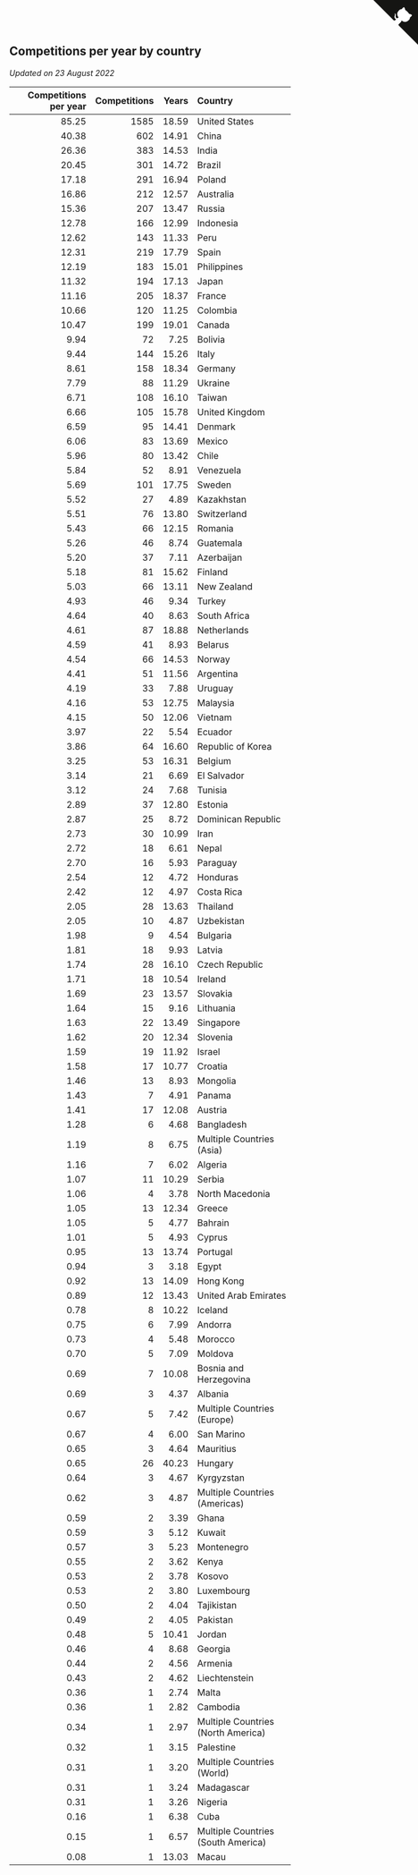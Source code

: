 ## Competitions per year by country

*Updated on 23 August 2022*

| Competitions per year | Competitions | Years | Country |
| ---: | ---: | ---: | :--- |
| 85.25 | 1585 | 18.59 | United States |
| 40.38 | 602 | 14.91 | China |
| 26.36 | 383 | 14.53 | India |
| 20.45 | 301 | 14.72 | Brazil |
| 17.18 | 291 | 16.94 | Poland |
| 16.86 | 212 | 12.57 | Australia |
| 15.36 | 207 | 13.47 | Russia |
| 12.78 | 166 | 12.99 | Indonesia |
| 12.62 | 143 | 11.33 | Peru |
| 12.31 | 219 | 17.79 | Spain |
| 12.19 | 183 | 15.01 | Philippines |
| 11.32 | 194 | 17.13 | Japan |
| 11.16 | 205 | 18.37 | France |
| 10.66 | 120 | 11.25 | Colombia |
| 10.47 | 199 | 19.01 | Canada |
| 9.94 | 72 | 7.25 | Bolivia |
| 9.44 | 144 | 15.26 | Italy |
| 8.61 | 158 | 18.34 | Germany |
| 7.79 | 88 | 11.29 | Ukraine |
| 6.71 | 108 | 16.10 | Taiwan |
| 6.66 | 105 | 15.78 | United Kingdom |
| 6.59 | 95 | 14.41 | Denmark |
| 6.06 | 83 | 13.69 | Mexico |
| 5.96 | 80 | 13.42 | Chile |
| 5.84 | 52 | 8.91 | Venezuela |
| 5.69 | 101 | 17.75 | Sweden |
| 5.52 | 27 | 4.89 | Kazakhstan |
| 5.51 | 76 | 13.80 | Switzerland |
| 5.43 | 66 | 12.15 | Romania |
| 5.26 | 46 | 8.74 | Guatemala |
| 5.20 | 37 | 7.11 | Azerbaijan |
| 5.18 | 81 | 15.62 | Finland |
| 5.03 | 66 | 13.11 | New Zealand |
| 4.93 | 46 | 9.34 | Turkey |
| 4.64 | 40 | 8.63 | South Africa |
| 4.61 | 87 | 18.88 | Netherlands |
| 4.59 | 41 | 8.93 | Belarus |
| 4.54 | 66 | 14.53 | Norway |
| 4.41 | 51 | 11.56 | Argentina |
| 4.19 | 33 | 7.88 | Uruguay |
| 4.16 | 53 | 12.75 | Malaysia |
| 4.15 | 50 | 12.06 | Vietnam |
| 3.97 | 22 | 5.54 | Ecuador |
| 3.86 | 64 | 16.60 | Republic of Korea |
| 3.25 | 53 | 16.31 | Belgium |
| 3.14 | 21 | 6.69 | El Salvador |
| 3.12 | 24 | 7.68 | Tunisia |
| 2.89 | 37 | 12.80 | Estonia |
| 2.87 | 25 | 8.72 | Dominican Republic |
| 2.73 | 30 | 10.99 | Iran |
| 2.72 | 18 | 6.61 | Nepal |
| 2.70 | 16 | 5.93 | Paraguay |
| 2.54 | 12 | 4.72 | Honduras |
| 2.42 | 12 | 4.97 | Costa Rica |
| 2.05 | 28 | 13.63 | Thailand |
| 2.05 | 10 | 4.87 | Uzbekistan |
| 1.98 | 9 | 4.54 | Bulgaria |
| 1.81 | 18 | 9.93 | Latvia |
| 1.74 | 28 | 16.10 | Czech Republic |
| 1.71 | 18 | 10.54 | Ireland |
| 1.69 | 23 | 13.57 | Slovakia |
| 1.64 | 15 | 9.16 | Lithuania |
| 1.63 | 22 | 13.49 | Singapore |
| 1.62 | 20 | 12.34 | Slovenia |
| 1.59 | 19 | 11.92 | Israel |
| 1.58 | 17 | 10.77 | Croatia |
| 1.46 | 13 | 8.93 | Mongolia |
| 1.43 | 7 | 4.91 | Panama |
| 1.41 | 17 | 12.08 | Austria |
| 1.28 | 6 | 4.68 | Bangladesh |
| 1.19 | 8 | 6.75 | Multiple Countries (Asia) |
| 1.16 | 7 | 6.02 | Algeria |
| 1.07 | 11 | 10.29 | Serbia |
| 1.06 | 4 | 3.78 | North Macedonia |
| 1.05 | 13 | 12.34 | Greece |
| 1.05 | 5 | 4.77 | Bahrain |
| 1.01 | 5 | 4.93 | Cyprus |
| 0.95 | 13 | 13.74 | Portugal |
| 0.94 | 3 | 3.18 | Egypt |
| 0.92 | 13 | 14.09 | Hong Kong |
| 0.89 | 12 | 13.43 | United Arab Emirates |
| 0.78 | 8 | 10.22 | Iceland |
| 0.75 | 6 | 7.99 | Andorra |
| 0.73 | 4 | 5.48 | Morocco |
| 0.70 | 5 | 7.09 | Moldova |
| 0.69 | 7 | 10.08 | Bosnia and Herzegovina |
| 0.69 | 3 | 4.37 | Albania |
| 0.67 | 5 | 7.42 | Multiple Countries (Europe) |
| 0.67 | 4 | 6.00 | San Marino |
| 0.65 | 3 | 4.64 | Mauritius |
| 0.65 | 26 | 40.23 | Hungary |
| 0.64 | 3 | 4.67 | Kyrgyzstan |
| 0.62 | 3 | 4.87 | Multiple Countries (Americas) |
| 0.59 | 2 | 3.39 | Ghana |
| 0.59 | 3 | 5.12 | Kuwait |
| 0.57 | 3 | 5.23 | Montenegro |
| 0.55 | 2 | 3.62 | Kenya |
| 0.53 | 2 | 3.78 | Kosovo |
| 0.53 | 2 | 3.80 | Luxembourg |
| 0.50 | 2 | 4.04 | Tajikistan |
| 0.49 | 2 | 4.05 | Pakistan |
| 0.48 | 5 | 10.41 | Jordan |
| 0.46 | 4 | 8.68 | Georgia |
| 0.44 | 2 | 4.56 | Armenia |
| 0.43 | 2 | 4.62 | Liechtenstein |
| 0.36 | 1 | 2.74 | Malta |
| 0.36 | 1 | 2.82 | Cambodia |
| 0.34 | 1 | 2.97 | Multiple Countries (North America) |
| 0.32 | 1 | 3.15 | Palestine |
| 0.31 | 1 | 3.20 | Multiple Countries (World) |
| 0.31 | 1 | 3.24 | Madagascar |
| 0.31 | 1 | 3.26 | Nigeria |
| 0.16 | 1 | 6.38 | Cuba |
| 0.15 | 1 | 6.57 | Multiple Countries (South America) |
| 0.08 | 1 | 13.03 | Macau |


<a href="https://github.com/jonatanklosko/wca_statistics" class="github-corner" aria-label="View source on Github"><svg width="80" height="80" viewBox="0 0 250 250" style="fill:#151513; color:#fff; position: absolute; top: 0; border: 0; right: 0;" aria-hidden="true"><path d="M0,0 L115,115 L130,115 L142,142 L250,250 L250,0 Z"></path><path d="M128.3,109.0 C113.8,99.7 119.0,89.6 119.0,89.6 C122.0,82.7 120.5,78.6 120.5,78.6 C119.2,72.0 123.4,76.3 123.4,76.3 C127.3,80.9 125.5,87.3 125.5,87.3 C122.9,97.6 130.6,101.9 134.4,103.2" fill="currentColor" style="transform-origin: 130px 106px;" class="octo-arm"></path><path d="M115.0,115.0 C114.9,115.1 118.7,116.5 119.8,115.4 L133.7,101.6 C136.9,99.2 139.9,98.4 142.2,98.6 C133.8,88.0 127.5,74.4 143.8,58.0 C148.5,53.4 154.0,51.2 159.7,51.0 C160.3,49.4 163.2,43.6 171.4,40.1 C171.4,40.1 176.1,42.5 178.8,56.2 C183.1,58.6 187.2,61.8 190.9,65.4 C194.5,69.0 197.7,73.2 200.1,77.6 C213.8,80.2 216.3,84.9 216.3,84.9 C212.7,93.1 206.9,96.0 205.4,96.6 C205.1,102.4 203.0,107.8 198.3,112.5 C181.9,128.9 168.3,122.5 157.7,114.1 C157.9,116.9 156.7,120.9 152.7,124.9 L141.0,136.5 C139.8,137.7 141.6,141.9 141.8,141.8 Z" fill="currentColor" class="octo-body"></path></svg></a><style>.github-corner:hover .octo-arm{animation:octocat-wave 560ms ease-in-out}@keyframes octocat-wave{0%,100%{transform:rotate(0)}20%,60%{transform:rotate(-25deg)}40%,80%{transform:rotate(10deg)}}@media (max-width:500px){.github-corner:hover .octo-arm{animation:none}.github-corner .octo-arm{animation:octocat-wave 560ms ease-in-out}}</style>
